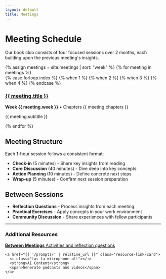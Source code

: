 ```yaml
---
layout: default
title: Meetings
---
```


# Meeting Schedule

Our book club consists of four focused sessions over 2 months, each building upon the previous meeting's insights.

<div class="meeting-grid">
  {% assign meetings = site.meetings | sort: "week" %}
  {% for meeting in meetings %}
    <div class="meeting-card">
      <div class="meeting-icon" style="color: {{ meeting.dora_color }}">
        {% case forloop.index %}
          {% when 1 %}<i class="fas fa-chart-line"></i>
          {% when 2 %}<i class="fas fa-sync-alt"></i>
          {% when 3 %}<i class="fas fa-building"></i>
          {% when 4 %}<i class="fas fa-users"></i>
        {% endcase %}
      </div>
      <h3><a href="{{ meeting.url }}">{{ meeting.title }}</a></h3>
      <p><strong>Week {{ meeting.week }}</strong> • Chapters {{ meeting.chapters }}</p>
      <p>{{ meeting.subtitle }}</p>
    </div>
  {% endfor %}
</div>

## Meeting Structure

Each 1-hour session follows a consistent format:

- **Check-in** (5 minutes) - Share key insights from reading
- **Core Discussion** (40 minutes) - Dive deep into key concepts
- **Action Planning** (10 minutes) - Define concrete next steps
- **Wrap-up** (5 minutes) - Confirm next session preparation

## Between Sessions

- **Reflection Questions** - Process insights from each meeting
- **Practical Exercises** - Apply concepts in your work environment
- **Community Discussion** - Share experiences with fellow participants

---

<div class="resource-links">
  <h3><i class="fas fa-book"></i> Additional Resources</h3>
  
  <div class="resource-grid">
    <a href="{{ '/resources/' | relative_url }}" class="resource-link-card">
      <i class="fas fa-clipboard-list"></i>
      <strong>Between Meetings</strong>
      <span>Activities and reflection questions</span>
    </a>
    
    <a href="{{ '/prompts/' | relative_url }}" class="resource-link-card">
      <i class="fas fa-microphone-alt"></i>
      <strong>AI Content</strong>
      <span>Generate podcasts and videos</span>
    </a>
  </div>
</div>